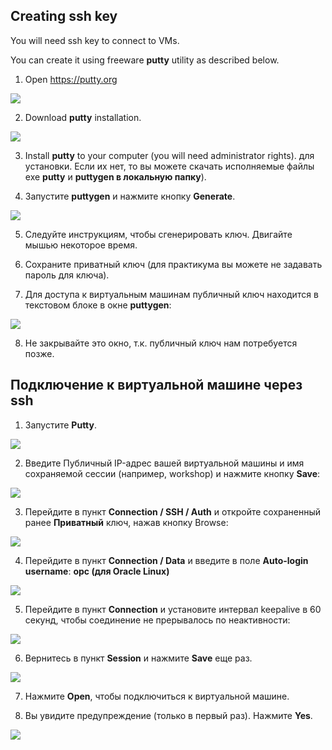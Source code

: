 Creating ssh key
------------------

You will need ssh key to connect to VMs.

You can create it using freeware **putty** utility as described below.

1.  Open <https://putty.org>

![](media/ssh/image1.png)

2.  Download **putty** installation.

![](media/ssh/image2.png)

3.  Install **putty** to your computer (you will need administrator rights).
    для установки. Если их нет, то вы можете скачать исполняемые файлы
    exe **putty** и **puttygen в локальную папку**).

4.  Запустите **puttygen** и нажмите кнопку **Generate**.

![](media/ssh/image3.png)

5.  Следуйте инструкциям, чтобы сгенерировать ключ. Двигайте мышью
    некоторое время.

6.  Сохраните приватный ключ (для практикума вы можете не задавать
    пароль для ключа).

7.  Для доступа к виртуальным машинам публичный ключ находится в
    текстовом блоке в окне **puttygen**:

![](media/ssh/image4.png)

8.  Не закрывайте это окно, т.к. публичный ключ нам потребуется позже.

Подключение к виртуальной машине через ssh
------------------------------------------

1.  Запустите **Putty**.

![](media/ssh/image5.png)

2.  Введите Публичный IP-адрес вашей виртуальной машины и имя сохраняемой сессии (например, workshop) и нажмите кнопку **Save**:

![](media/ssh/image6.png)

3.  Перейдите в пункт **Connection / SSH / Auth** и откройте сохраненный
    ранее **Приватный** ключ, нажав кнопку Browse:

![](media/ssh/image7.png)

4.  Перейдите в пункт **Connection / Data** и введите в поле
    **Auto-login username**: **opc (для Oracle Linux)**

![](media/ssh/image8.png)

5.  Перейдите в пункт **Connection** и установите интервал keepalive в
    60 секунд, чтобы соединение не прерывалось по неактивности:

![](media/ssh/image9.png)

6.  Вернитесь в пункт **Session** и нажмите **Save** еще раз.

![](media/ssh/image6.png)

7.  Нажмите **Open**, чтобы подключиться к виртуальной машине.

8.  Вы увидите предупреждение (только в первый раз). Нажмите **Yes**.

![](media/ssh/image10.png)